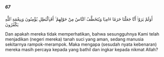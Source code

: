 ##### 67

<span class="ayah">أَوَلَمْ يَرَوْا۟ أَنَّا جَعَلْنَا حَرَمًا ءَامِنًۭا وَيُتَخَطَّفُ ٱلنَّاسُ مِنْ حَوْلِهِمْ ۚ أَفَبِٱلْبَٰطِلِ يُؤْمِنُونَ وَبِنِعْمَةِ ٱللَّهِ يَكْفُرُونَ</span>

<span class="ayah_translation">Dan apakah mereka tidak memperhatikan, bahwa sesungguhnya Kami telah menjadikan (negeri mereka) tanah suci yang aman, sedang manusia sekitarnya rampok-merampok. Maka mengapa (sesudah nyata kebenaran) mereka masih percaya kepada yang bathil dan ingkar kepada nikmat Allah?</span>
